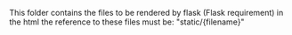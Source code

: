 This folder contains the files to be rendered by flask
(Flask requirement)
in the html the reference to these files must be:
"static/{filename}"